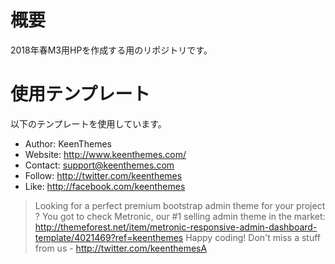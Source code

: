 # 概要
2018年春M3用HPを作成する用のリポジトリです。

# 使用テンプレート
以下のテンプレートを使用しています。

* Author: 		KeenThemes
* Website: 		http://www.keenthemes.com/
* Contact: 		support@keenthemes.com
* Follow: 		http://twitter.com/keenthemes
* Like: 			http://facebook.com/keenthemes

>Looking for a perfect premium bootstrap admin theme for your project ? You got to check Metronic, our #1 selling admin theme in the market:   
http://themeforest.net/item/metronic-responsive-admin-dashboard-template/4021469?ref=keenthemes
      Happy coding!  Don't miss a stuff from us - http://twitter.com/keenthemesA